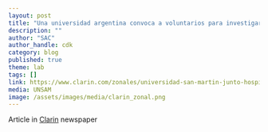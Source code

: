 ```yaml
---
layout: post
title: "Una universidad argentina convoca a voluntarios para investigar los efectos neurológicos del Covid"
description: ""
author: "SAC"
author_handle: cdk
category: blog
published: true
theme: lab
tags: []
link: https://www.clarin.com/zonales/universidad-san-martin-junto-hospital-eva-peron-convocan-voluntarios-investigar-efectos-neurologicos-post-covid-distrito_0_HJVTgozHJK.html
media: UNSAM 
image: /assets/images/media/clarin_zonal.png
---
```



Article in [Clarin](https://www.clarin.com/zonales/universidad-san-martin-junto-hospital-eva-peron-convocan-voluntarios-investigar-efectos-neurologicos-post-covid-distrito_0_HJVTgozHJK.html) newspaper 
